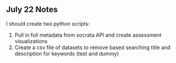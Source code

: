## July 22 Notes

I should create two python scripts:

1. Pull in full metadata from socrata API and create assessment visualizations
2. Create a csv file of datasets to remove based searching title and description for keywords (test and dummy)
